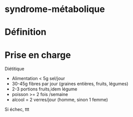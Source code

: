 # syndrome-métabolique




# Définition






# Prise en charge


Diétitique 

- Alimentation < 5g sel/jour 
- 30-45g fibres par jour (graines entières, fruits, légumes) 
- 2-3 portions fruits,idem légume 
- poisson >= 2 fois /semaine 
- alcool = 2 verres/jour (homme, sinon 1 femme) 

Si échec, ttt 


